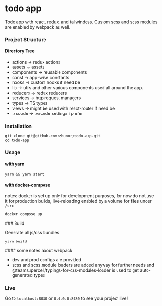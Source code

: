 # todo app

Todo app with react, redux, and tailwindcss. Custom scss and scss modules are enabled by webpack as well.

### Project Structure

#### Directory Tree

- actions -> redux actions
- assets -> assets
- components -> reusable components
- const -> app-wise constants
- hooks -> custom hooks if need be
- lib -> utils and other various components used all around the app.
- reducers -> redux reducers
- services -> http request managers
- types -> TS types
- views -> might be used with react-router if need be
- .vscode -> .vscode settings i prefer

### Installation

```
git clone git@github.com:zhunor/todo-app.git
cd todo-app
```

### Usage

#### with yarn

```
yarn && yarn start
```

#### with docker-compose

notes: docker is set up only for development purposes, for now do not use it for production builds, live-reloading enabled by a volume for files under `/src`

```
docker compose up
```

### Build

Generate all js/css bundles

```
yarn build
```

#### some notes about webpack

- dev and prod configs are provided
- scss and scss.module loaders are added anyway for further needs and @teamsupercell/typings-for-css-modules-loader is used to get auto-generated types

### Live

Go to `localhost:8080` or `0.0.0.0:8080` to see your project live!
